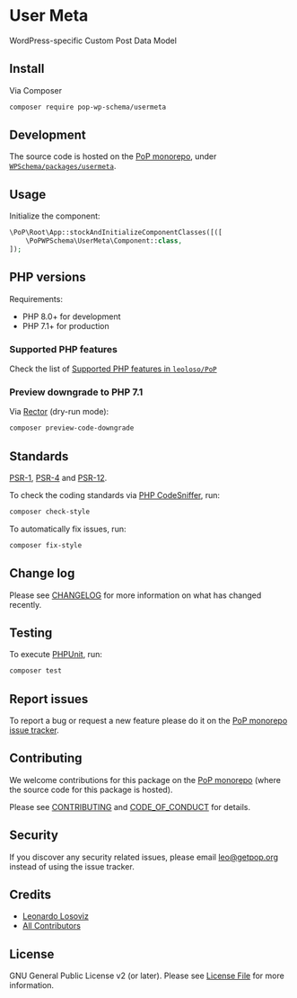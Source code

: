 # User Meta

<!--
[![Build Status][ico-travis]][link-travis]
[![Quality Score][ico-code-quality]][link-code-quality]
[![Software License][ico-license]](LICENSE.md)
[![Latest Version on Packagist][ico-version]][link-packagist]
[![Coverage Status][ico-scrutinizer]][link-scrutinizer]
[![Total Downloads][ico-downloads]][link-downloads]
-->

WordPress-specific Custom Post Data Model

## Install

Via Composer

``` bash
composer require pop-wp-schema/usermeta
```

## Development

The source code is hosted on the [PoP monorepo](https://github.com/leoloso/PoP), under [`WPSchema/packages/usermeta`](https://github.com/leoloso/PoP/tree/master/layers/WPSchema/packages/usermeta).

## Usage

Initialize the component:

``` php
\PoP\Root\App::stockAndInitializeComponentClasses([([
    \PoPWPSchema\UserMeta\Component::class,
]);
```

## PHP versions

Requirements:

- PHP 8.0+ for development
- PHP 7.1+ for production

### Supported PHP features

Check the list of [Supported PHP features in `leoloso/PoP`](https://github.com/leoloso/PoP/blob/master/docs/supported-php-features.md)

### Preview downgrade to PHP 7.1

Via [Rector](https://github.com/rectorphp/rector) (dry-run mode):

```bash
composer preview-code-downgrade
```

## Standards

[PSR-1](https://www.php-fig.org/psr/psr-1), [PSR-4](https://www.php-fig.org/psr/psr-4) and [PSR-12](https://www.php-fig.org/psr/psr-12).

To check the coding standards via [PHP CodeSniffer](https://github.com/squizlabs/PHP_CodeSniffer), run:

``` bash
composer check-style
```

To automatically fix issues, run:

``` bash
composer fix-style
```

## Change log

Please see [CHANGELOG](CHANGELOG.md) for more information on what has changed recently.

## Testing

To execute [PHPUnit](https://phpunit.de/), run:

``` bash
composer test
```

## Report issues

To report a bug or request a new feature please do it on the [PoP monorepo issue tracker](https://github.com/leoloso/PoP/issues).

## Contributing

We welcome contributions for this package on the [PoP monorepo](https://github.com/leoloso/PoP) (where the source code for this package is hosted).

Please see [CONTRIBUTING](CONTRIBUTING.md) and [CODE_OF_CONDUCT](CODE_OF_CONDUCT.md) for details.

## Security

If you discover any security related issues, please email leo@getpop.org instead of using the issue tracker.

## Credits

- [Leonardo Losoviz][link-author]
- [All Contributors][link-contributors]

## License

GNU General Public License v2 (or later). Please see [License File](LICENSE.md) for more information.

[ico-version]: https://img.shields.io/packagist/v/pop-wp-schema/usermeta.svg?style=flat-square
[ico-license]: https://img.shields.io/badge/license-GPLv2-brightgreen.svg?style=flat-square
[ico-travis]: https://img.shields.io/travis/pop-wp-schema/usermeta/master.svg?style=flat-square
[ico-scrutinizer]: https://img.shields.io/scrutinizer/coverage/g/pop-wp-schema/usermeta.svg?style=flat-square
[ico-code-quality]: https://img.shields.io/scrutinizer/g/pop-wp-schema/usermeta.svg?style=flat-square
[ico-downloads]: https://img.shields.io/packagist/dt/pop-wp-schema/usermeta.svg?style=flat-square

[link-packagist]: https://packagist.org/packages/pop-wp-schema/usermeta
[link-travis]: https://travis-ci.org/pop-wp-schema/usermeta
[link-scrutinizer]: https://scrutinizer-ci.com/g/pop-wp-schema/usermeta/code-structure
[link-code-quality]: https://scrutinizer-ci.com/g/pop-wp-schema/usermeta
[link-downloads]: https://packagist.org/packages/pop-wp-schema/usermeta
[link-author]: https://github.com/leoloso
[link-contributors]: ../../../../../../contributors

